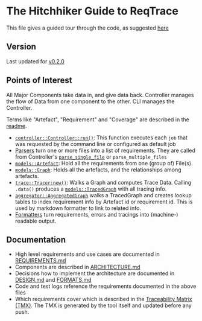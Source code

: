 The Hitchhiker Guide to ReqTrace
==================================

This file gives a guided tour through the code, as suggested [here](https://wonkodv.github.io/hitchhikers-guide-to-code/)

Version
-------

Last updated for [v0.2.0](https://github.com/wonkodv/reqtrace/tree/v0.2.0)


Points of Interest
----------------

All Major Components take data in, and give data back.
Controller manages the flow of Data from one component
to the other. CLI manages the Controller.

Terms like "Artefact", "Requirement" and "Coverage" are described in the [readme](https://github.com/wonkodv/reqtrace/tree/v0.2.0#wording).

*   [`controller::Controller::run()`](https://github.com/wonkodv/reqtrace/blob/v0.2.0/src/controller.rs#L282):
    This function executes each `job` that was requested by the command line or configured as default job
*   [Parsers](https://github.com/wonkodv/reqtrace/blob/v0.2.0/src/parsers/) turn one or more files into a list of
    requirements. They are called from Controller's
    [`parse_single_file`](https://github.com/wonkodv/reqtrace/blob/v0.2.0/src/controller.rs#L56)
    or `parse_multiple_files`
*   [`models::Artefact`](https://github.com/wonkodv/reqtrace/blob/v0.2.0/src/models.rs#L260): Hold all the requirements from one (group of) File(s).
*   [`models::Graph`](https://github.com/wonkodv/reqtrace/blob/v0.2.0/src/models.rs#L364): Holds all the artefacts, and the relationships among artefacts.
*   [`trace::Tracer:new()`](https://github.com/wonkodv/reqtrace/blob/v0.2.0/src/trace.rs#L54): Walks a Graph and computes Trace Data. Calling `.data()` produces a [`models::TracedGraph`](https://github.com/wonkodv/reqtrace/blob/v0.2.0/src/models.rs#L410) with all tracing info.
*   [`aggregator::AggregatedGraph`](https://github.com/wonkodv/reqtrace/blob/v0.2.0/src/aggregator.rs#L44) walks a TracedGraph
    and creates lookup tables to index requirement info
    by Artefact id or requirement id. This is used by
    markdown formatter to link to related info.
*   [Formatters](https://github.com/wonkodv/reqtrace/blob/v0.2.0/src/formatters/) turn requirements, errors and tracings
    into (machine-) readable output.

Documentation
-------------

*   High level requirements and use cases are documented in
    [REQUIREMENTS.md](https://github.com/wonkodv/reqtrace/blob/v0.2.0/doc/requirements/REQUIREMENTS.md)
*   Components are described in
    [ARCHITECTURE.md](https://github.com/wonkodv/reqtrace/blob/v0.2.0/doc/requirements/ARCHITECTURE.md)
*   Decisions how to implement the architecture are documented in
    [DESIGN.md](https://github.com/wonkodv/reqtrace/blob/v0.2.0/doc/requirements/DESIGN.md)
    and
    [FORMATS.md](https://github.com/wonkodv/reqtrace/blob/v0.2.0/doc/requirements/FORMATS.md)
*   Code and test logs reference the requirements documented in the above files
*   Which requirements cover which is described in the [Traceability Matrix (TMX)](https://github.com/wonkodv/reqtrace/blob/v0.2.0/reports/tmx.md). The TMX is generated by the tool itself and updated before any push.
